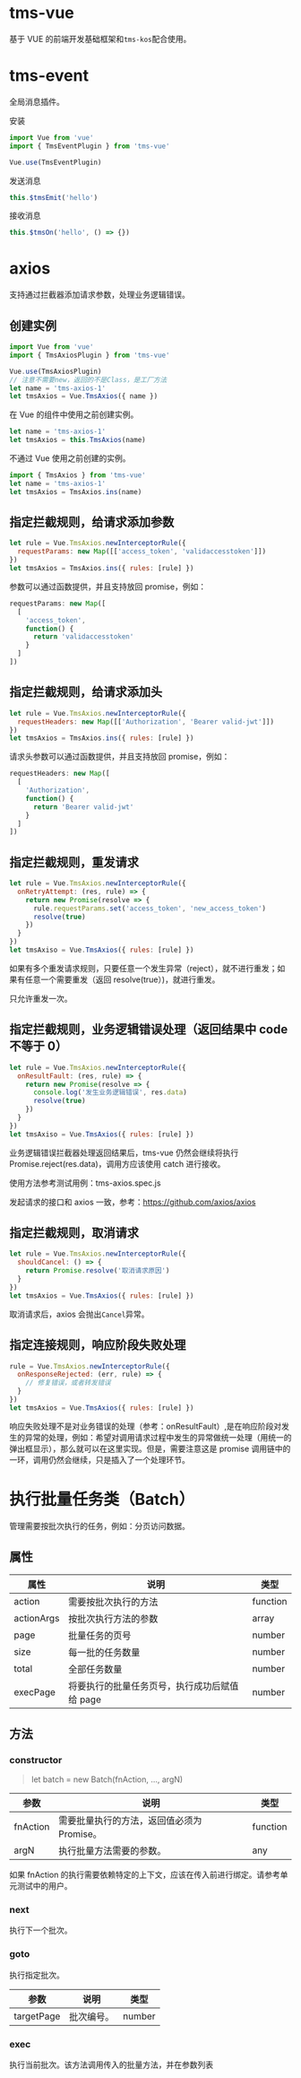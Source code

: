 # tms-vue

基于 VUE 的前端开发基础框架和`tms-kos`配合使用。

# tms-event

全局消息插件。

安装

```javascript
import Vue from 'vue'
import { TmsEventPlugin } from 'tms-vue'

Vue.use(TmsEventPlugin)
```

发送消息

```javascript
this.$tmsEmit('hello')
```

接收消息

```javascript
this.$tmsOn('hello', () => {})
```

# axios

支持通过拦截器添加请求参数，处理业务逻辑错误。

## 创建实例

```javascript
import Vue from 'vue'
import { TmsAxiosPlugin } from 'tms-vue'

Vue.use(TmsAxiosPlugin)
// 注意不需要new，返回的不是Class，是工厂方法
let name = 'tms-axios-1'
let tmsAxios = Vue.TmsAxios({ name })
```

在 Vue 的组件中使用之前创建实例。

```javascript
let name = 'tms-axios-1'
let tmsAxios = this.TmsAxios(name)
```

不通过 Vue 使用之前创建的实例。

```javascript
import { TmsAxios } from 'tms-vue'
let name = 'tms-axios-1'
let tmsAxios = TmsAxios.ins(name)
```

## 指定拦截规则，给请求添加参数

```javascript
let rule = Vue.TmsAxios.newInterceptorRule({
  requestParams: new Map([['access_token', 'validaccesstoken']])
})
let tmsAxios = TmsAxios.ins({ rules: [rule] })
```

参数可以通过函数提供，并且支持放回 promise，例如：

```javascript
requestParams: new Map([
  [
    'access_token',
    function() {
      return 'validaccesstoken'
    }
  ]
])
```

## 指定拦截规则，给请求添加头

```javascript
let rule = Vue.TmsAxios.newInterceptorRule({
  requestHeaders: new Map([['Authorization', 'Bearer valid-jwt']])
})
let tmsAxios = TmsAxios.ins({ rules: [rule] })
```

请求头参数可以通过函数提供，并且支持放回 promise，例如：

```javascript
requestHeaders: new Map([
  [
    'Authorization',
    function() {
      return 'Bearer valid-jwt'
    }
  ]
])
```

## 指定拦截规则，重发请求

```javascript
let rule = Vue.TmsAxios.newInterceptorRule({
  onRetryAttempt: (res, rule) => {
    return new Promise(resolve => {
      rule.requestParams.set('access_token', 'new_access_token')
      resolve(true)
    })
  }
})
let tmsAxiso = Vue.TmsAxios({ rules: [rule] })
```

如果有多个重发请求规则，只要任意一个发生异常（reject），就不进行重发；如果有任意一个需要重发（返回 resolve(true）)，就进行重发。

只允许重发一次。

## 指定拦截规则，业务逻辑错误处理（返回结果中 code 不等于 0）

```javascript
let rule = Vue.TmsAxios.newInterceptorRule({
  onResultFault: (res, rule) => {
    return new Promise(resolve => {
      console.log('发生业务逻辑错误', res.data)
      resolve(true)
    })
  }
})
let tmsAxiso = Vue.TmsAxios({ rules: [rule] })
```

业务逻辑错误拦截器处理返回结果后，tms-vue 仍然会继续将执行 Promise.reject(res.data)，调用方应该使用 catch 进行接收。

使用方法参考测试用例：tms-axios.spec.js

发起请求的接口和 axios 一致，参考：https://github.com/axios/axios

## 指定拦截规则，取消请求

```javascript
let rule = Vue.TmsAxios.newInterceptorRule({
  shouldCancel: () => {
    return Promise.resolve('取消请求原因')
  }
})
let tmsAxios = Vue.TmsAxios({ rules: [rule] })
```

取消请求后，axios 会抛出`Cancel`异常。

## 指定连接规则，响应阶段失败处理

```javascript
rule = Vue.TmsAxios.newInterceptorRule({
  onResponseRejected: (err, rule) => {
    // 修复错误，或者转发错误
  }
})
let tmsAxios = Vue.TmsAxios({ rules: [rule] })
```

响应失败处理不是对业务错误的处理（参考：onResultFault）,是在响应阶段对发生的异常的处理，例如：希望对调用请求过程中发生的异常做统一处理（用统一的弹出框显示），那么就可以在这里实现。但是，需要注意这是 promise 调用链中的一环，调用仍然会继续，只是插入了一个处理环节。

# 执行批量任务类（Batch）

管理需要按批次执行的任务，例如：分页访问数据。

## 属性

| 属性       | 说明                                          | 类型     |
| ---------- | --------------------------------------------- | -------- |
| action     | 需要按批次执行的方法                          | function |
| actionArgs | 按批次执行方法的参数                          | array    |
| page       | 批量任务的页号                                | number   |
| size       | 每一批的任务数量                              | number   |
| total      | 全部任务数量                                  | number   |
| execPage   | 将要执行的批量任务页号，执行成功后赋值给 page | number   |

## 方法

### constructor

> let batch = new Batch(fnAction, ..., argN)

| 参数     | 说明                                       | 类型     |
| -------- | ------------------------------------------ | -------- |
| fnAction | 需要批量执行的方法，返回值必须为 Promise。 | function |
| argN     | 执行批量方法需要的参数。                   | any      |

如果 fnAction 的执行需要依赖特定的上下文，应该在传入前进行绑定。请参考单元测试中的用户。

### next

执行下一个批次。

### goto

执行指定批次。

| 参数       | 说明       | 类型   |
| ---------- | ---------- | ------ |
| targetPage | 批次编号。 | number |

### exec

执行当前批次。该方法调用传入的批量方法，并在参数列表
